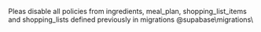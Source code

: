
Pleas disable all policies from ingredients, meal_plan, shopping_list_items  and shopping_lists defined previously in migrations @supabase\migrations\